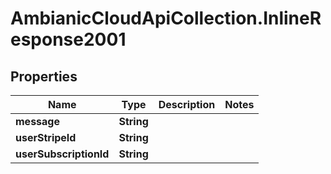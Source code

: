 # AmbianicCloudApiCollection.InlineResponse2001

## Properties

Name | Type | Description | Notes
------------ | ------------- | ------------- | -------------
**message** | **String** |  | 
**userStripeId** | **String** |  | 
**userSubscriptionId** | **String** |  | 


